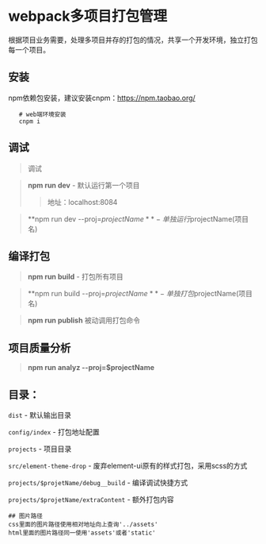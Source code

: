 # webpack多项目打包管理 #

根据项目业务需要，处理多项目并存的打包的情况，共享一个开发环境，独立打包每一个项目。

## 安装
npm依赖包安装，建议安装cnpm：https://npm.taobao.org/

```
   # web端环境安装
   cnpm i

```

## 调试

>调试

> **npm run dev** - 默认运行第一个项目
>> 地址：localhost:8084

>  **npm run dev --proj=$projectName** - 单独运行$projectName(项目名)

## 编译打包

>  **npm run build** - 打包所有项目

>  **npm run build --proj=$projectName** - 单独打包$projectName(项目名)

> **npm run publish** 被动调用打包命令


## 项目质量分析
> **npm run analyz --proj=$projectName**

## 目录：

`dist` - 默认输出目录

`config/index` - 打包地址配置

`projects` - 项目目录

`src/element-theme-drop` - 废弃element-ui原有的样式打包，采用scss的方式

`projects/$projetName/debug__build` - 编译调试快捷方式

`projects/$projetName/extraContent` - 额外打包内容

```
## 图片路径
css里面的图片路径使用相对地址向上查询'../assets'
html里面的图片路径同一使用'assets'或者'static'

```
